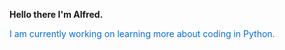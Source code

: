 **Hello there I'm Alfred.**

<span style="color: hsl(212, 92%, 45%);">I am currently working on learning more about coding in Python.</span>

